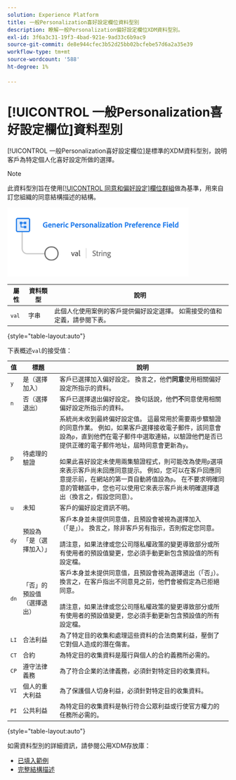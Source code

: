 ```yaml
---
solution: Experience Platform
title: 一般Personalization喜好設定欄位資料型別
description: 瞭解一般Personalization偏好設定欄位XDM資料型別。
exl-id: 3f6a3c31-19f3-4bad-921e-9ad33c6b9ac9
source-git-commit: de8e944cfec3b52d25bb02bcfebe57d6a2a35e39
workflow-type: tm+mt
source-wordcount: '588'
ht-degree: 1%

---
```


# [!UICONTROL 一般Personalization喜好設定欄位]資料型別

[!UICONTROL 一般Personalization喜好設定欄位]是標準的XDM資料型別，說明客戶為特定個人化喜好設定所做的選擇。

>[!NOTE]
>
>此資料型別旨在使用[[!UICONTROL 同意和偏好設定]欄位群組](../field-groups/profile/consents.md)做為基準，用來自訂您組織的同意結構描述的結構。

![](../images/data-types/personalization-field.png)

| 屬性 | 資料類型 | 說明 |
| --- | --- | --- |
| `val` | 字串 | 此個人化使用案例的客戶提供偏好設定選擇。 如需接受的值和定義，請參閱下表。 |

{style="table-layout:auto"}

下表概述`val`的接受值：

| 值 | 標題 | 說明 |
| --- | --- | --- |
| `y` | 是（選擇加入） | 客戶已選擇加入偏好設定。 換言之，他們&#x200B;**同意**&#x200B;使用相關偏好設定所指示的資料。 |
| `n` | 否（選擇退出） | 客戶已選擇退出偏好設定。 換句話說，他們&#x200B;**不**&#x200B;同意使用相關偏好設定所指示的資料。 |
| `p` | 待處理的驗證 | 系統尚未收到最終偏好設定值。 這最常用於需要兩步驟驗證的同意作業。 例如，如果客戶選擇接收電子郵件，該同意會設為`p`，直到他們在電子郵件中選取連結，以驗證他們是否已提供正確的電子郵件地址，屆時同意會更新為`y`。<br><br>如果此喜好設定未使用兩集驗證程式，則可能改為使用`p`選項來表示客戶尚未回應同意提示。 例如，您可以在客戶回應同意提示前，在網站的第一頁自動將值設為`p`。 在不要求明確同意的管轄區中，您也可以使用它來表示客戶尚未明確選擇退出（換言之，假設您同意）。 |
| `u` | 未知 | 客戶的偏好設定資訊不明。 |
| `dy` | 預設為「是（選擇加入）」 | 客戶本身並未提供同意值，且預設會被視為選擇加入（「是」）。 換言之，除非客戶另有指示，否則假定您同意。<br><br>請注意，如果法律或您公司隱私權政策的變更導致部分或所有使用者的預設值變更，您必須手動更新包含預設值的所有設定檔。 |
| `dn` | 「否」的預設值（選擇退出） | 客戶本身並未提供同意值，且預設會視為選擇退出（「否」）。 換言之，在客戶指出不同意見之前，他們會被假定為已拒絕同意。<br><br>請注意，如果法律或您公司隱私權政策的變更導致部分或所有使用者的預設值變更，您必須手動更新包含預設值的所有設定檔。 |
| `LI` | 合法利益 | 為了特定目的收集和處理這些資料的合法商業利益，壓倒了它對個人造成的潛在傷害。 |
| `CT` | 合約 | 為特定目的收集資料是履行與個人的合約義務所必需的。 |
| `CP` | 遵守法律義務 | 為了符合企業的法律義務，必須針對特定目的收集資料。 |
| `VI` | 個人的重大利益 | 為了保護個人切身利益，必須針對特定目的收集資料。 |
| `PI` | 公共利益 | 為特定目的收集資料是執行符合公眾利益或行使官方權力的任務所必需的。 |

{style="table-layout:auto"}

如需資料型別的詳細資訊，請參閱公用XDM存放庫：

* [已填入範例](https://github.com/adobe/xdm/blob/master/components/datatypes/consent/personalization-field.example.1.json)
* [完整結構描述](https://github.com/adobe/xdm/blob/master/components/datatypes/consent/personalization-field.schema.json)
